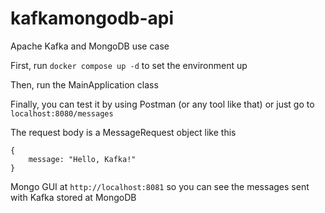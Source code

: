 # kafkamongodb-api
Apache Kafka and MongoDB use case

First, run ``docker compose up -d`` to set the environment up

Then, run the MainApplication class

Finally, you can test it by using Postman (or any tool like that) or just go to ``localhost:8080/messages``

The request body is a MessageRequest object like this 

~~~ 
{
    message: "Hello, Kafka!"
}
~~~

Mongo GUI at ``http://localhost:8081`` so you can see the messages sent with Kafka stored at MongoDB